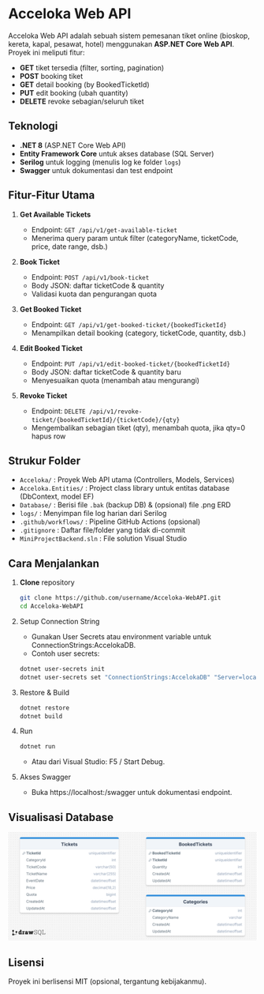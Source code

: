 # Acceloka Web API

Acceloka Web API adalah sebuah sistem pemesanan tiket online (bioskop, kereta, kapal, pesawat, hotel) menggunakan **ASP.NET Core Web API**. Proyek ini meliputi fitur:
- **GET** tiket tersedia (filter, sorting, pagination)
- **POST** booking tiket
- **GET** detail booking (by BookedTicketId)
- **PUT** edit booking (ubah quantity)
- **DELETE** revoke sebagian/seluruh tiket

## Teknologi

- **.NET 8** (ASP.NET Core Web API)
- **Entity Framework Core** untuk akses database (SQL Server)
- **Serilog** untuk logging (menulis log ke folder `logs`)
- **Swagger** untuk dokumentasi dan test endpoint

## Fitur-Fitur Utama

1. **Get Available Tickets**  
   - Endpoint: `GET /api/v1/get-available-ticket`
   - Menerima query param untuk filter (categoryName, ticketCode, price, date range, dsb.)

2. **Book Ticket**  
   - Endpoint: `POST /api/v1/book-ticket`
   - Body JSON: daftar ticketCode & quantity
   - Validasi kuota dan pengurangan quota

3. **Get Booked Ticket**  
   - Endpoint: `GET /api/v1/get-booked-ticket/{bookedTicketId}`
   - Menampilkan detail booking (category, ticketCode, quantity, dsb.)

4. **Edit Booked Ticket**  
   - Endpoint: `PUT /api/v1/edit-booked-ticket/{bookedTicketId}`
   - Body JSON: daftar ticketCode & quantity baru
   - Menyesuaikan quota (menambah atau mengurangi)

5. **Revoke Ticket**  
   - Endpoint: `DELETE /api/v1/revoke-ticket/{bookedTicketId}/{ticketCode}/{qty}`
   - Mengembalikan sebagian tiket (qty), menambah quota, jika qty=0 hapus row

## Strukur Folder

- `Acceloka/` : Proyek Web API utama (Controllers, Models, Services)
- `Acceloka.Entities/` : Project class library untuk entitas database (DbContext, model EF)
- `Database/` : Berisi file `.bak` (backup DB) & (opsional) file .png ERD
- `logs/` : Menyimpan file log harian dari Serilog
- `.github/workflows/` : Pipeline GitHub Actions (opsional)
- `.gitignore` : Daftar file/folder yang tidak di-commit
- `MiniProjectBackend.sln` : File solution Visual Studio

## Cara Menjalankan

1. **Clone** repository

   ```bash
   git clone https://github.com/username/Acceloka-WebAPI.git
   cd Acceloka-WebAPI

2. Setup Connection String
   - Gunakan User Secrets atau environment variable untuk ConnectionStrings:AccelokaDB.
   - Contoh user secrets:
   
   ```bash
   dotnet user-secrets init
   dotnet user-secrets set "ConnectionStrings:AccelokaDB" "Server=localhost;Database=Acceloka;User Id=sa;Password=xxx;Encrypt=False"
   ``` 

3. Restore & Build

   ```bash
   dotnet restore
   dotnet build
   ```

4. Run

   ```bash
   dotnet run
   ```
   - Atau dari Visual Studio: F5 / Start Debug.

5. Akses Swagger
   - Buka https://localhost:<port>/swagger untuk dokumentasi endpoint.

## Visualisasi Database
![Acceloka ERD](./Database/AccelokaERD.png)

## Lisensi
Proyek ini berlisensi MIT (opsional, tergantung kebijakanmu).
